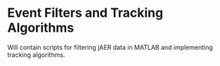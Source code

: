 # Event Filters and Tracking Algorithms

Will contain scripts for filtering jAER data in MATLAB and implementing tracking algorithms.  
